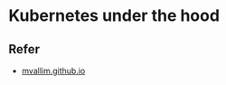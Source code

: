 # Kubernetes under the hood

## Refer 
- [mvallim.github.io](https://mvallim.github.io/kubernetes-under-the-hood/)